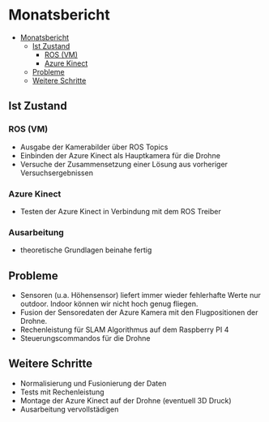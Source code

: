 # Monatsbericht


<!--
1. Ist Zustand
2. Probleme
3. Mögliche Lösungen
4. Weitere Schritte
-->

<!-- code_chunk_output -->

- [Monatsbericht](#monatsbericht)
  - [Ist Zustand](#ist-zustand)
    - [ROS (VM)](#ros-vm)
    - [Azure Kinect](#azure-kinect)
  - [Probleme](#probleme)
  - [Weitere Schritte](#weitere-schritte)

<!-- /code_chunk_output -->


## Ist Zustand


### ROS (VM)

- Ausgabe der Kamerabilder über ROS Topics
- Einbinden der Azure Kinect als Hauptkamera für die Drohne
- Versuche der Zusammensetzung einer Lösung aus vorheriger Versuchsergebnissen


### Azure Kinect

- Testen der Azure Kinect in Verbindung mit dem ROS Treiber

### Ausarbeitung

- theoretische Grundlagen beinahe fertig 

## Probleme
 
 - Sensoren (u.a. Höhensensor) liefert immer wieder fehlerhafte Werte nur outdoor. Indoor können wir nicht hoch genug fliegen.
 - Fusion der Sensoredaten der Azure Kamera mit den Flugpositionen der Drohne.
 - Rechenleistung für SLAM Algorithmus auf dem Raspberry PI 4
 - Steuerungscommandos für die Drohne



## Weitere Schritte

- Normalisierung und Fusionierung der Daten
- Tests mit Rechenleistung
- Montage der Azure Kinect auf der Drohne (eventuell 3D Druck)
- Ausarbeitung vervollstädigen
